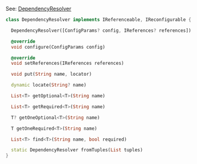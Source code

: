 
See: [DependencyResolver](../../../toolkit_api/dart/commons/refer/dependency_resolver/)

```dart
class DependencyResolver implements IReferenceable, IReconfigurable {

  DependencyResolver([ConfigParams? config, IReferences? references]) 

  @override
  void configure(ConfigParams config)

  @override
  void setReferences(IReferences references)

  void put(String name, locator)

  dynamic locate(String? name)

  List<T> getOptional<T>(String name)

  List<T> getRequired<T>(String name)

  T? getOneOptional<T>(String name)

  T getOneRequired<T>(String name)

  List<T> find<T>(String name, bool required)

  static DependencyResolver fromTuples(List tuples)
}


```

